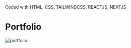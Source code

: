 Coded with HTML, CSS, TAILWINDCSS, REACTJS, NEXTJS

# Portfolio

![portfolio](https://user-images.githubusercontent.com/90700338/199859214-43412702-e644-49d7-abf8-52fa1418ade0.png)
